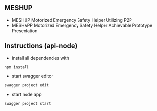 ## MESHUP
* MESHUP    Motorized Emergency Safety Helper Utilizing P2P
* MESHAPP   Motorized Emergency Safety Helper Achievable Prototype Presentation

## Instructions (api-node)

* install all dependencies with
```
npm install
```
* start swagger editor
```
swagger project edit
```
* start node app
```
swagger project start
```